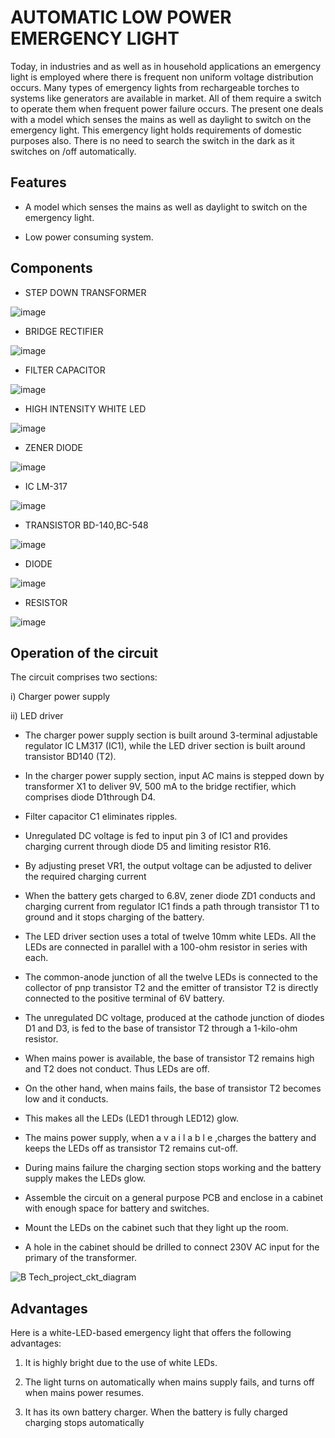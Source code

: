 
# AUTOMATIC LOW POWER EMERGENCY LIGHT

Today, in industries and as well as in household applications an emergency light is employed where there is frequent non uniform voltage distribution occurs. Many types of emergency lights from rechargeable torches to systems like generators are available in market. All of them require a switch to operate them when frequent power failure occurs. The present one deals with a model which senses the mains as well as daylight to switch on the emergency light. This emergency light holds requirements of domestic purposes also. There is no need to search the switch in the dark as it switches on /off automatically.
## Features

- A model which senses the mains as well as daylight to switch on the emergency light.

- Low power consuming system.



## Components

- STEP DOWN TRANSFORMER

![image](https://github.com/user-attachments/assets/a2813b83-64bc-484d-b81d-3641c059548a)

- BRIDGE RECTIFIER

![image](https://github.com/user-attachments/assets/2db5f2c5-2d20-4b33-b18b-3257959d2378)

- FILTER CAPACITOR

![image](https://github.com/user-attachments/assets/2051d2ec-aead-4a04-bee2-5e98fb8f54fb)

- HIGH INTENSITY WHITE LED

![image](https://github.com/user-attachments/assets/8af2f8d8-f4f2-4090-aed8-28e080fc5cbc)

- ZENER DIODE

![image](https://github.com/user-attachments/assets/29cd86ee-e1cf-4eec-9b28-e1b5a68447d9)

- IC LM-317

![image](https://github.com/user-attachments/assets/3e263952-8dc5-4d0c-b736-542f3ae003e0)

- TRANSISTOR BD-140,BC-548

![image](https://github.com/user-attachments/assets/7bbb442d-d98e-49cd-a42e-580a6be0dead)

- DIODE 

![image](https://github.com/user-attachments/assets/c9b77f34-7200-4b7e-a314-059548a1256c)

- RESISTOR  

![image](https://github.com/user-attachments/assets/0f9388f3-3c80-436f-af7e-7439d5d8febf)


## Operation of the circuit

The circuit comprises two sections:

i) Charger power supply

ii) LED driver
  
- The charger power supply section is built around 3-terminal adjustable regulator IC LM317 (IC1), while the LED driver section is built around transistor BD140 (T2).
            
- In the charger power supply section, input AC mains is stepped down by transformer X1 to deliver 9V, 500 mA to the bridge rectifier, which comprises diode D1through D4.
  
- Filter capacitor C1 eliminates ripples.

- Unregulated DC voltage is fed to input pin 3 of IC1 and provides charging current through diode D5 and limiting resistor R16.

- By adjusting preset VR1, the output voltage can be adjusted to deliver the required charging current

- When the battery gets charged to 6.8V, zener diode ZD1 conducts and charging current from regulator IC1 finds a path through transistor T1 to ground and it stops charging of the battery.

- The LED driver section uses a total of twelve 10mm white LEDs. All the LEDs are connected in parallel with a 100-ohm resistor in series with each.     

- The common-anode junction of all the twelve LEDs is connected to
the collector of pnp transistor T2 and the emitter of transistor T2 is directly connected to the positive terminal of 6V battery.

- The unregulated DC voltage, produced at the cathode junction of diodes D1 and D3, is fed to the base of transistor T2 through a 1-kilo-ohm resistor.

- When mains power is available, the base of transistor T2 remains high and T2 does not conduct. Thus LEDs are off.

- On the other hand, when mains fails, the base of transistor T2 becomes low and it conducts. 

- This makes all the LEDs (LED1 through LED12) glow.

- The mains power supply, when a v a i l a b l e ,charges the battery and keeps the LEDs off as transistor T2 remains cut-off.


- During mains failure the charging section stops working and the battery supply makes the LEDs glow.

- Assemble the circuit on a general purpose PCB and enclose in a cabinet with enough space for battery and switches.


- Mount the LEDs on the cabinet such that they light up the room.

- A hole in the cabinet should be drilled to connect 230V AC input for the primary of the transformer.

![B Tech_project_ckt_diagram](https://github.com/user-attachments/assets/e8b5a590-599c-4807-a723-987ae2bb9b54)

## Advantages 

Here is a white-LED-based emergency light that offers the following advantages:

1.   It is highly bright due to the use of white LEDs.

2.  The light turns on automatically when mains supply fails, and turns off
     when mains power resumes.

3.  It has its own battery charger. When the battery is fully charged charging stops automatically